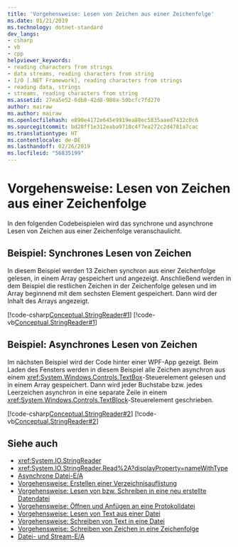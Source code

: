 ```yaml
---
title: 'Vorgehensweise: Lesen von Zeichen aus einer Zeichenfolge'
ms.date: 01/21/2019
ms.technology: dotnet-standard
dev_langs:
- csharp
- vb
- cpp
helpviewer_keywords:
- reading characters from strings
- data streams, reading characters from string
- I/O [.NET Framework], reading characters from strings
- reading data, strings
- streams, reading characters from string
ms.assetid: 27ea5e52-6db8-42d8-980a-50bcfc7fd270
author: mairaw
ms.author: mairaw
ms.openlocfilehash: e890e4172e645e9919ea88ec5835aaed7432c0c6
ms.sourcegitcommit: bd28ff1e312eaba9718c4f7ea272c2d4781a7cac
ms.translationtype: HT
ms.contentlocale: de-DE
ms.lasthandoff: 02/26/2019
ms.locfileid: "56835199"
---
```

# <a name="how-to-read-characters-from-a-string"></a>Vorgehensweise: Lesen von Zeichen aus einer Zeichenfolge
In den folgenden Codebeispielen wird das synchrone und asynchrone Lesen von Zeichen aus einer Zeichenfolge veranschaulicht.  
  
## <a name="example-read-characters-synchronously"></a>Beispiel: Synchrones Lesen von Zeichen 
 In diesem Beispiel werden 13 Zeichen synchron aus einer Zeichenfolge gelesen, in einem Array gespeichert und angezeigt. Anschließend werden in dem Beispiel die restlichen Zeichen in der Zeichenfolge gelesen und im Array beginnend mit dem sechsten Element gespeichert. Dann wird der Inhalt des Arrays angezeigt.  
  
 [!code-csharp[Conceptual.StringReader#1](../../../samples/snippets/csharp/VS_Snippets_CLR/conceptual.stringreader/cs/source.cs#1)]
 [!code-vb[Conceptual.StringReader#1](../../../samples/snippets/visualbasic/VS_Snippets_CLR/conceptual.stringreader/vb/source.vb#1)]  
  
## <a name="example-read-characters-asynchronously"></a>Beispiel: Asynchrones Lesen von Zeichen  
 Im nächsten Beispiel wird der Code hinter einer WPF-App gezeigt. Beim Laden des Fensters werden in diesem Beispiel alle Zeichen asynchron aus einem <xref:System.Windows.Controls.TextBox>-Steuerelement gelesen und in einem Array gespeichert. Dann wird jeder Buchstabe bzw. jedes Leerzeichen asynchron in eine separate Zeile in einem <xref:System.Windows.Controls.TextBlock>-Steuerelement geschrieben.  
  
 [!code-csharp[Conceptual.StringReader#2](../../../samples/snippets/csharp/VS_Snippets_Wpf/StringReaderWriter/MainWindow.xaml.cs)]
 [!code-vb[Conceptual.StringReader#2](../../../samples/snippets/visualbasic/VS_Snippets_Wpf/StringReaderWriter/MainWindow.xaml.vb)]  
  
## <a name="see-also"></a>Siehe auch

- <xref:System.IO.StringReader>  
- <xref:System.IO.StringReader.Read%2A?displayProperty=nameWithType>  
- [Asynchrone Datei-E/A](../../../docs/standard/io/asynchronous-file-i-o.md)  
- [Vorgehensweise: Erstellen einer Verzeichnisauflistung](https://docs.microsoft.com/previous-versions/dotnet/netframework-4.0/5cf8zcfh(v=vs.100))  
- [Vorgehensweise: Lesen von bzw. Schreiben in eine neu erstellte Datendatei](../../../docs/standard/io/how-to-read-and-write-to-a-newly-created-data-file.md)  
- [Vorgehensweise: Öffnen und Anfügen an eine Protokolldatei](../../../docs/standard/io/how-to-open-and-append-to-a-log-file.md)  
- [Vorgehensweise: Lesen von Text aus einer Datei](../../../docs/standard/io/how-to-read-text-from-a-file.md)  
- [Vorgehensweise: Schreiben von Text in eine Datei](../../../docs/standard/io/how-to-write-text-to-a-file.md)  
- [Vorgehensweise: Schreiben von Zeichen in eine Zeichenfolge](../../../docs/standard/io/how-to-write-characters-to-a-string.md)  
- [Datei- und Stream-E/A](../../../docs/standard/io/index.md)
